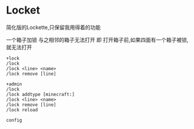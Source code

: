 # Locket
简化版的Lockette,只保留我用得着的功能

一个箱子加锁 与之相邻的箱子无法打开
即 打开箱子前,如果四面有一个箱子被锁,就无法打开
```
+lock
/lock
/lock <line> <name>
/lock remove [line]

+admin
/lock
/lock addtype [minecraft:]
/lock <line> <name>
/lock remove [line]
/lock reload

config
```
